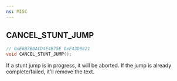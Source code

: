 ```yaml
---
ns: MISC
---
```

## CANCEL_STUNT_JUMP

```c
// 0xE6B7B0ACD4E4B75E 0xF43D9821
void CANCEL_STUNT_JUMP();
```

If a stunt jump is in progress, it will be aborted. If the jump is already complete/failed, it'll remove the text.